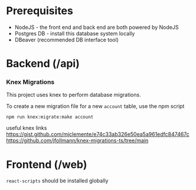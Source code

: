 # Prerequisites
- NodeJS - the front end and back end are both powered by NodeJS
- Postgres DB - install this database system locally
- DBeaver (recommended DB interface tool)


# Backend (/api)


### Knex Migrations
This project uses knex to perform database migrations.

To create a new migration file for a new `account` table, use the npm script

```
npm run knex:migrate:make account
```

useful knex links
https://gist.github.com/mjclemente/e74c33ab326e50ea5a961edfc847467c
https://github.com/jfollmann/knex-migrations-ts/tree/main




# Frontend (/web)
`react-scripts` should be installed globally 
